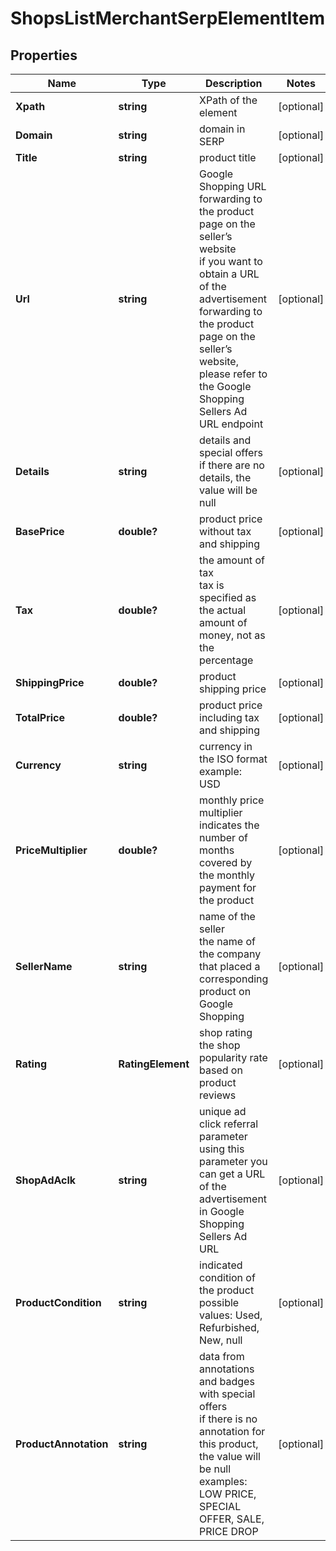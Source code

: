 # ShopsListMerchantSerpElementItem


## Properties

| Name | Type | Description | Notes |
|------------ | ------------- | ------------- | -------------|
**Xpath** | **string** | XPath of the element |[optional]|
**Domain** | **string** | domain in SERP |[optional]|
**Title** | **string** | product title |[optional]|
**Url** | **string** | Google Shopping URL forwarding to the product page on the seller’s website<br>if you want to obtain a URL of the advertisement forwarding to the product page on the seller’s website, please refer to the Google Shopping Sellers Ad URL endpoint |[optional]|
**Details** | **string** | details and special offers<br>if there are no details, the value will be null |[optional]|
**BasePrice** | **double?** | product price without tax and shipping |[optional]|
**Tax** | **double?** | the amount of tax<br>tax is specified as the actual amount of money, not as the percentage |[optional]|
**ShippingPrice** | **double?** | product shipping price |[optional]|
**TotalPrice** | **double?** | product price including tax and shipping |[optional]|
**Currency** | **string** | currency in the ISO format<br>example:<br>USD |[optional]|
**PriceMultiplier** | **double?** | monthly price multiplier<br>indicates the number of months covered by the monthly payment for the product |[optional]|
**SellerName** | **string** | name of the seller<br>the name of the company that placed a corresponding product on Google Shopping |[optional]|
**Rating** | **RatingElement** | shop rating<br>the shop popularity rate based on product reviews |[optional]|
**ShopAdAclk** | **string** | unique ad click referral parameter<br>using this parameter you can get a URL of the advertisement in Google Shopping Sellers Ad URL |[optional]|
**ProductCondition** | **string** | indicated condition of the product<br>possible values: Used, Refurbished, New, null |[optional]|
**ProductAnnotation** | **string** | data from annotations and badges with special offers<br>if there is no annotation for this product, the value will be null<br>examples: LOW PRICE, SPECIAL OFFER, SALE, PRICE DROP |[optional]|
